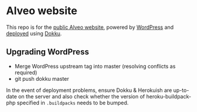# Alveo website

This repo is for the [public Alveo website](http://alveo.edu.au), powered by [WordPress](https://wordpress.org) and [deployed](https://github.com/dokku-community/dokku-wordpress) using [Dokku](https://github.com/dokku).

## Upgrading WordPress

* Merge WordPress upstream tag into master (resolving conflicts as required)
* git push dokku master

In the event of deployment problems, ensure Dokku & Herokuish are up-to-date on the server and
also check whether the version of heroku-buildpack-php specified in `.buildpacks` needs to be
bumped.